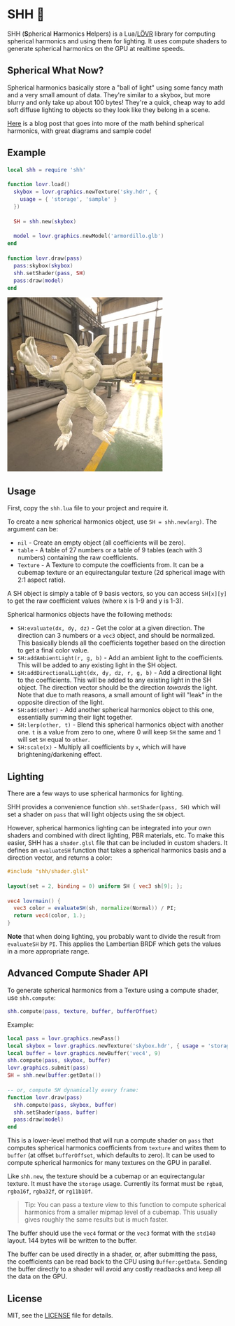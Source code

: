 SHH 🤫
===

SHH (**S**pherical **H**armonics **H**elpers) is a Lua/[LÖVR](https://lovr.org) library for
computing spherical harmonics and using them for lighting.  It uses compute shaders to generate
spherical harmonics on the GPU at realtime speeds.

Spherical What Now?
---

Spherical harmonics basically store a "ball of light" using some fancy math and a very small amount
of data.  They're similar to a skybox, but more blurry and only take up about 100 bytes!  They're a
quick, cheap way to add soft diffuse lighting to objects so they look like they belong in a scene.

[Here](https://martinoshelf.neocities.org/spherical-harmonics-lovr) is a blog post that goes into
more of the math behind spherical harmonics, with great diagrams and sample code!

Example
---

```lua
local shh = require 'shh'

function lovr.load()
  skybox = lovr.graphics.newTexture('sky.hdr', {
    usage = { 'storage', 'sample' }
  })

  SH = shh.new(skybox)

  model = lovr.graphics.newModel('armordillo.glb')
end

function lovr.draw(pass)
  pass:skybox(skybox)
  shh.setShader(pass, SH)
  pass:draw(model)
end
```

![Ball Lit By Skybox](assets/screenshot.jpg)

Usage
---

First, copy the `shh.lua` file to your project and require it.

To create a new spherical harmonics object, use `SH = shh.new(arg)`.  The argument can be:

- `nil` - Create an empty object (all coefficients will be zero).
- `table` - A table of 27 numbers or a table of 9 tables (each with 3 numbers) containing the raw
  coefficients.
- `Texture` - A Texture to compute the coefficients from.  It can be a cubemap texture or an
  equirectangular texture (2d spherical image with 2:1 aspect ratio).

A SH object is simply a table of 9 basis vectors, so you can access `SH[x][y]` to get the raw
coefficient values (where x is 1-9 and y is 1-3).

Spherical harmonics objects have the following methods:

- `SH:evaluate(dx, dy, dz)` - Get the color at a given direction.  The direction can 3 numbers or a
  `vec3` object, and should be normalized.  This basically blends all the coefficients together
  based on the direction to get a final color value.
- `SH:addAmbientLight(r, g, b)` - Add an ambient light to the coefficients.  This will be added to
  any existing light in the SH object.
- `SH:addDirectionalLight(dx, dy, dz, r, g, b)` - Add a directional light to the coefficients.  This
  will be added to any existing light in the SH object.  The direction vector should be the
  direction *towards* the light.  Note that due to math reasons, a small amount of light will "leak"
  in the opposite direction of the light.
- `SH:add(other)` - Add another spherical harmonics object to this one, essentially summing their
  light together.
- `SH:lerp(other, t)` - Blend this spherical harmonics object with another one.  `t` is a value from
  zero to one, where 0 will keep `SH` the same and 1 will set `SH` equal to `other`.
- `SH:scale(x)` - Multiply all coefficients by `x`, which will have brightening/darkening effect.

Lighting
---

There are a few ways to use spherical harmonics for lighting.

SHH provides a convenience function `shh.setShader(pass, SH)` which will set a shader on `pass` that
will light objects using the `SH` object.

However, spherical harmonics lighting can be integrated into your own shaders and combined with
direct lighting, PBR materials, etc.  To make this easier, SHH has a `shader.glsl` file that can be
included in custom shaders.  It defines an `evaluateSH` function that takes a spherical harmonics
basis and a direction vector, and returns a color:

```glsl
#include "shh/shader.glsl"

layout(set = 2, binding = 0) uniform SH { vec3 sh[9]; };

vec4 lovrmain() {
  vec3 color = evaluateSH(sh, normalize(Normal)) / PI;
  return vec4(color, 1.);
}
```

**Note** that when doing lighting, you probably want to divide the result from `evaluateSH` by `PI`.
This applies the Lambertian BRDF which gets the values in a more appropriate range.

Advanced Compute Shader API
---

To generate spherical harmonics from a Texture using a compute shader, use `shh.compute`:

```lua
shh.compute(pass, texture, buffer, bufferOffset)
```

Example:

```lua
local pass = lovr.graphics.newPass()
local skybox = lovr.graphics.newTexture('skybox.hdr', { usage = 'storage' })
local buffer = lovr.graphics.newBuffer('vec4', 9)
shh.compute(pass, skybox, buffer)
lovr.graphics.submit(pass)
SH = shh.new(buffer:getData())

-- or, compute SH dynamically every frame:
function lovr.draw(pass)
  shh.compute(pass, skybox, buffer)
  shh.setShader(pass, buffer)
  pass:draw(model)
end
```

This is a lower-level method that will run a compute shader on `pass` that computes spherical
harmonics coefficients from `texture` and writes them to `buffer` (at offset `bufferOffset`, which
defaults to zero).  It can be used to compute spherical harmonics for many textures on the GPU in
parallel.

Like `shh.new`, the texture should be a cubemap or an equirectangular texture.  It must have the
`storage` usage.  Currently its format must be `rgba8`, `rgba16f`, `rgba32f`, or `rg11b10f`.

> Tip: You can pass a texture view to this function to compute spherical harmonics from a smaller
> mipmap level of a cubemap.  This usually gives roughly the same results but is much faster.

The buffer should use the `vec4` format or the `vec3` format with the `std140` layout.  144 bytes
will be written to the buffer.

The buffer can be used directly in a shader, or, after submitting the pass, the coefficients can be
read back to the CPU using `Buffer:getData`.  Sending the buffer directly to a shader will avoid any
costly readbacks and keep all the data on the GPU.

License
---

MIT, see the [LICENSE](./LICENSE) file for details.
